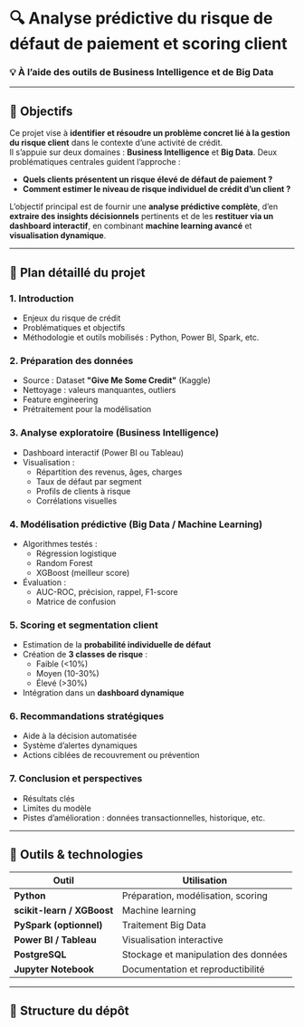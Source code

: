 # 🔍 Analyse prédictive du risque de défaut de paiement et scoring client
### 💡 À l’aide des outils de Business Intelligence et de Big Data
---
## 🎯 Objectifs

Ce projet vise à **identifier et résoudre un problème concret lié à la gestion du risque client** dans le contexte d’une activité de crédit.  
Il s’appuie sur deux domaines : **Business Intelligence** et **Big Data**. Deux problématiques centrales guident l’approche :

- **Quels clients présentent un risque élevé de défaut de paiement ?**  
- **Comment estimer le niveau de risque individuel de crédit d’un client ?**

L’objectif  principal est de fournir une **analyse prédictive complète**, d’en **extraire des insights décisionnels** pertinents et de les **restituer via un dashboard interactif**, en combinant **machine learning avancé** et **visualisation dynamique**.

---

## 🧭 Plan détaillé du projet

### 1. Introduction
- Enjeux du risque de crédit
- Problématiques et objectifs
- Méthodologie et outils mobilisés : Python, Power BI, Spark, etc.

### 2. Préparation des données
- Source : Dataset **"Give Me Some Credit"** (Kaggle)
- Nettoyage : valeurs manquantes, outliers
- Feature engineering
- Prétraitement pour la modélisation

### 3. Analyse exploratoire (Business Intelligence)
- Dashboard interactif (Power BI ou Tableau)
- Visualisation :
  - Répartition des revenus, âges, charges
  - Taux de défaut par segment
  - Profils de clients à risque
  - Corrélations visuelles

### 4. Modélisation prédictive (Big Data / Machine Learning)
- Algorithmes testés :
  - Régression logistique
  - Random Forest
  - XGBoost (meilleur score)
- Évaluation :
  - AUC-ROC, précision, rappel, F1-score
  - Matrice de confusion

### 5. Scoring et segmentation client
- Estimation de la **probabilité individuelle de défaut**
- Création de **3 classes de risque** :
  - Faible (<10%)  
  - Moyen (10-30%)  
  - Élevé (>30%)
- Intégration dans un **dashboard dynamique**

### 6. Recommandations stratégiques
- Aide à la décision automatisée
- Système d’alertes dynamiques
- Actions ciblées de recouvrement ou prévention

### 7. Conclusion et perspectives
- Résultats clés
- Limites du modèle
- Pistes d’amélioration : données transactionnelles, historique, etc.

---

## 🧰 Outils & technologies

| Outil | Utilisation |
|------|-------------|
| **Python** | Préparation, modélisation, scoring |
| **scikit-learn / XGBoost** | Machine learning |
| **PySpark (optionnel)** | Traitement Big Data |
| **Power BI / Tableau** | Visualisation interactive |
| **PostgreSQL** | Stockage et manipulation des données |
| **Jupyter Notebook** | Documentation et reproductibilité |

---

## 📁 Structure du dépôt

